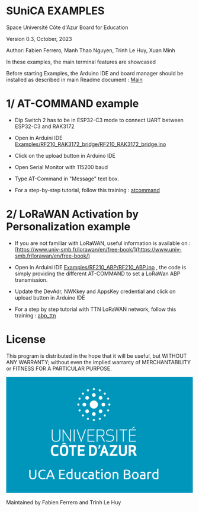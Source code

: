 # SUniCA EXAMPLES
Space Université Côte d'Azur Board for Education

Version 0.3, October, 2023

Author: Fabien Ferrero, Manh Thao Nguyen, Trinh Le Huy, Xuan Minh

In these examples, the main terminal features are showcased

Before starting Examples, the Arduino IDE and board manager should be installed as described in main Readme document :
[Main](main/readme.md)

# 1/ AT-COMMAND example

*  Dip Switch 2 has to be in ESP32-C3 mode to connect UART between ESP32-C3 and RAK3172

*  Open in Arduini IDE [Examples/RF210_RAK3172_bridge/RF210_RAK3172_bridge.ino](/Examples/RF210_RAK3172_bridge/RF210_RAK3172_bridge.ino)

*  Click on the upload button in Arduino IDE

* Open Serial Monitor with 115200 baud

* Type AT-Command in "Message" text box.

* For a step-by-step tutorial, follow this training : [atcommand](atcommand.md)

# 2/ LoRaWAN Activation by Personalization example

*  If you are not familiar with LoRaWAN, useful information is available on :   [https://www.univ-smb.fr/lorawan/en/free-book/](https://www.univ-smb.fr/lorawan/en/free-book/)

*  Open in Arduini IDE [Examples/RF210_ABP/RF210_ABP.ino](/Examples/RF210_ABP/RF210_ABP.ino)  , the code is simply providing the different AT-COMMAND to set a LoRaWan ABP transmission.

*  Update the DevAdr, NWKkey and AppsKey credential and click on upload button in Arduino IDE

*  For a step by step tutorial with TTN LoRaWAN network, follow this training : [abp_ttn](abp_ttn.md)

# License

This program is distributed in the hope that it will be useful, but WITHOUT ANY WARRANTY; without even the implied warranty of MERCHANTABILITY or FITNESS FOR A PARTICULAR PURPOSE.

<img src="https://github.com/FabienFerrero/UCA21/blob/main/Doc/Pictures/UCA_logo.png">

Maintained by Fabien Ferrero and Trinh Le Huy
